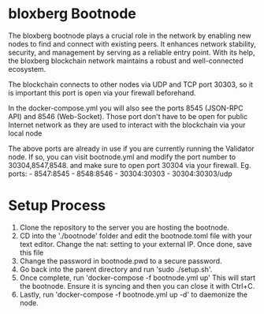 # bloxberg Bootnode

The bloxberg bootnode plays a crucial role in the network by enabling new nodes to find and connect with existing peers. It enhances network stability, security, and management by serving as a reliable entry point. With its help, the bloxberg blockchain network maintains a robust and well-connected ecosystem.

The blockchain connects to other nodes via UDP and TCP port 30303, so it is important this port is open via your firewall beforehand.

In the docker-compose.yml you will also see the ports 8545 (JSON-RPC API) and 8546 (Web-Socket). Those port don't have to be open for public Internet network as they are used to interact with the blockchain via your
local node

The above ports are already in use if you are currently running the Validator node. If so, you can visit bootnode.yml and modify the port number to 30304,8547,8548. and make sure to open port 30304 via your firewall.
Eg.   ports:
      - 8547:8545
      - 8548:8546
      - 30304:30303
      - 30304:30303/udp

# Setup Process

1. Clone the repository to the server you are hosting the bootnode.
2. CD into the './bootnode' folder and edit the bootnode.toml file with your text editor. Change the nat: setting to your external IP. Once done, save this file
3. Change the password in bootnode.pwd to a secure password.
4. Go back into the parent directory and run 'sudo ./setup.sh'.
5. Once complete, run 'docker-compose -f bootnode.yml up' This will start the bootnode. Ensure it is syncing and then you can close it with Ctrl+C.
6. Lastly, run 'docker-compose -f bootnode.yml up -d' to daemonize the node.

